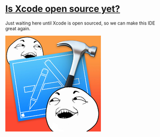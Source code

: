 # [Is Xcode open source yet?](http://isxcodeopensourceyet.github.io)

Just waiting here until Xcode is open sourced, so we can make this IDE great again.

<img src="https://raw.githubusercontent.com/IsXcodeOpenSourceYet/IsXcodeOpenSourceYet.github.io/master/img/icon.jpg" width="300px" height="auto" />

